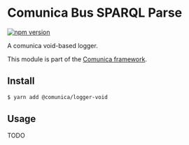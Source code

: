# Comunica Bus SPARQL Parse

[![npm version](https://badge.fury.io/js/%40comunica%2Fbus-sparql-parse.svg)](https://www.npmjs.com/package/@comunica/bus-sparql-parse)

A comunica void-based logger.

This module is part of the [Comunica framework](https://github.com/comunica/comunica).

## Install

```bash
$ yarn add @comunica/logger-void
```

## Usage

TODO
